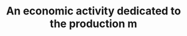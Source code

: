 ---
title: An economic activity dedicated to the production m
longTitle: 'An economic activity dedicated to the production, manufacturing and promotion of infrastructure, including roads and buildings.'
tags:
- gccommon
scopeNote:
- "[[Construction industry]]"
---